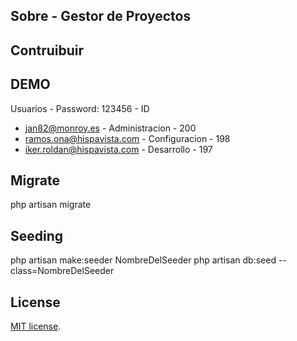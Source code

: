 ## Sobre - Gestor de Proyectos

## Contruibuir


## DEMO
Usuarios - Password: 123456 - ID
* jan82@monroy.es - Administracion - 200
* ramos.ona@hispavista.com - Configuracion - 198
* iker.roldan@hispavista.com - Desarrollo - 197


## Migrate
php artisan migrate


## Seeding
php artisan make:seeder NombreDelSeeder
php artisan db:seed --class=NombreDelSeeder


## License
[MIT license](https://opensource.org/licenses/MIT).
